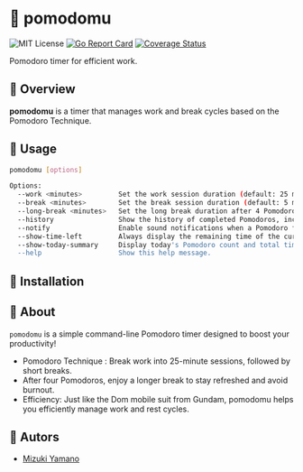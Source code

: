 # 🍅 pomodomu
![MIT License](https://img.shields.io/badge/license-MIT-blue "MIT License")
[![Go Report Card](https://goreportcard.com/badge/github.com/sorahashiroi/pomodomu)](https://goreportcard.com/report/github.com/sorahashiroi/pomodomu)
[![Coverage Status](https://coveralls.io/repos/github/sorahashiroi/pomodomu/badge.svg?branch=main)](https://coveralls.io/github/sorahashiroi/pomodomu?branch=main)

Pomodoro timer for efficient work.

## 🍅 Overview
**pomodomu** is a timer that manages work and break cycles based on the Pomodoro Technique.

## 🍅 Usage

```sh
pomodomu [options]

Options:
  --work <minutes>         Set the work session duration (default: 25 minutes).
  --break <minutes>        Set the break session duration (default: 5 minutes).
  --long-break <minutes>   Set the long break duration after 4 Pomodoros (default: 15 minutes).
  --history                Show the history of completed Pomodoros, including total time worked today.
  --notify                 Enable sound notifications when a Pomodoro finishes.
  --show-time-left         Always display the remaining time of the current session.
  --show-today-summary     Display today's Pomodoro count and total time worked (e.g., 5 Pomodoros, 2 hours).
  --help                   Show this help message.
```

## 🍅 Installation

## 🍅 About
`pomodomu` is a simple command-line Pomodoro timer designed to boost your productivity!
- Pomodoro Technique : Break work into 25-minute sessions, followed by short breaks.
- After four Pomodoros, enjoy a longer break to stay refreshed and avoid burnout.
- Efficiency: Just like the Dom mobile suit from Gundam, pomodomu helps you efficiently manage work and rest cycles.

## 🍅 Autors
- [Mizuki Yamano](https://github.com/sorahashiroi)

